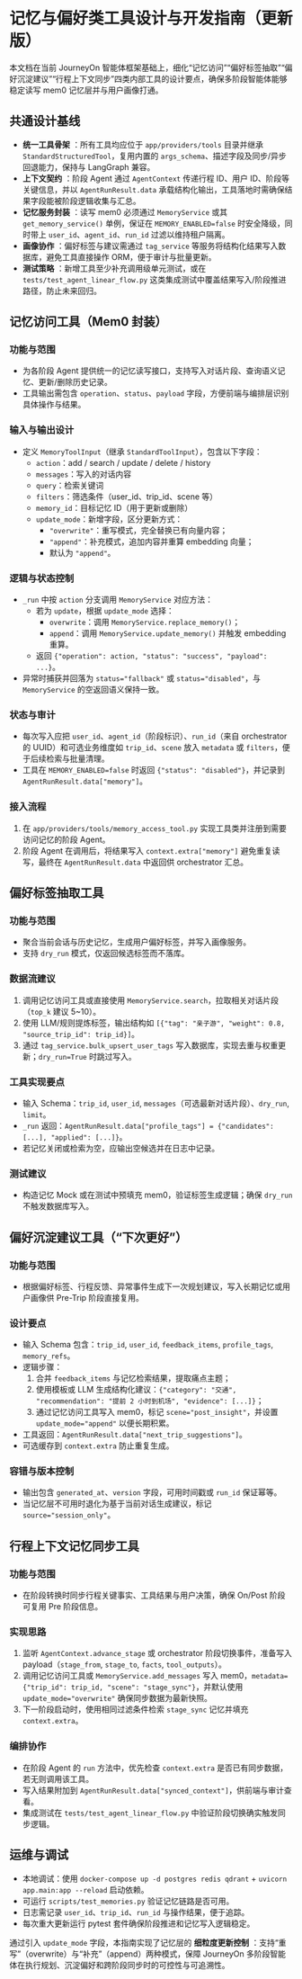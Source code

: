 
# 记忆与偏好类工具设计与开发指南（更新版）

本文档在当前 JourneyOn 智能体框架基础上，细化“记忆访问”“偏好标签抽取”“偏好沉淀建议”“行程上下文同步”四类内部工具的设计要点，确保多阶段智能体能够稳定读写 mem0 记忆层并与用户画像打通。

## 共通设计基线

* **统一工具骨架** ：所有工具均应位于 `app/providers/tools` 目录并继承 `StandardStructuredTool`，复用内置的 `args_schema`、描述字段及同步/异步回退能力，保持与 LangGraph 兼容。
* **上下文契约** ：阶段 Agent 通过 `AgentContext` 传递行程 ID、用户 ID、阶段等关键信息，并以 `AgentRunResult.data` 承载结构化输出，工具落地时需确保结果字段能被阶段逻辑收集与汇总。
* **记忆服务封装** ：读写 mem0 必须通过 `MemoryService` 或其 `get_memory_service()` 单例，保证在 `MEMORY_ENABLED=false` 时安全降级，同时带上 `user_id`、`agent_id`、`run_id` 过滤以维持租户隔离。
* **画像协作** ：偏好标签与建议需通过 `tag_service` 等服务将结构化结果写入数据库，避免工具直接操作 ORM，便于审计与批量更新。
* **测试策略** ：新增工具至少补充调用级单元测试，或在 `tests/test_agent_linear_flow.py` 这类集成测试中覆盖结果写入/阶段推进路径，防止未来回归。

## 记忆访问工具（Mem0 封装）

### 功能与范围

* 为各阶段 Agent 提供统一的记忆读写接口，支持写入对话片段、查询语义记忆、更新/删除历史记录。
* 工具输出需包含 `operation`、`status`、`payload` 字段，方便前端与编排层识别具体操作与结果。

### 输入与输出设计

* 定义 `MemoryToolInput`（继承 `StandardToolInput`），包含以下字段：
  * `action`：add / search / update / delete / history
  * `messages`：写入的对话内容
  * `query`：检索关键词
  * `filters`：筛选条件（user_id、trip_id、scene 等）
  * `memory_id`：目标记忆 ID（用于更新或删除）
  * `update_mode`：新增字段，区分更新方式：
    * `"overwrite"`：重写模式，完全替换已有向量内容；
    * `"append"`：补充模式，追加内容并重算 embedding 向量；
    * 默认为 `"append"`。

### 逻辑与状态控制

* `_run` 中按 `action` 分支调用 `MemoryService` 对应方法：
  * 若为 `update`，根据 `update_mode` 选择：
    * `overwrite`：调用 `MemoryService.replace_memory()`；
    * `append`：调用 `MemoryService.update_memory()` 并触发 embedding 重算。
  * 返回 `{"operation": action, "status": "success", "payload": ...}`。
* 异常时捕获并回落为 `status="fallback"` 或 `status="disabled"`，与 `MemoryService` 的空返回语义保持一致。

### 状态与审计

* 每次写入应把 `user_id`、`agent_id`（阶段标识）、`run_id`（来自 orchestrator 的 UUID）和可选业务维度如 `trip_id`、`scene` 放入 `metadata` 或 `filters`，便于后续检索与批量清理。
* 工具在 `MEMORY_ENABLED=false` 时返回 `{"status": "disabled"}`，并记录到 `AgentRunResult.data["memory"]`。

### 接入流程

1. 在 `app/providers/tools/memory_access_tool.py` 实现工具类并注册到需要访问记忆的阶段 Agent。
2. 阶段 Agent 在调用后，将结果写入 `context.extra["memory"]` 避免重复读写，最终在 `AgentRunResult.data` 中返回供 orchestrator 汇总。

## 偏好标签抽取工具

### 功能与范围

* 聚合当前会话与历史记忆，生成用户偏好标签，并写入画像服务。
* 支持 `dry_run` 模式，仅返回候选标签而不落库。

### 数据流建议

1. 调用记忆访问工具或直接使用 `MemoryService.search`，拉取相关对话片段（`top_k` 建议 5~10）。
2. 使用 LLM/规则提炼标签，输出结构如 `[{"tag": "亲子游", "weight": 0.8, "source_trip_id": trip_id}]`。
3. 通过 `tag_service.bulk_upsert_user_tags` 写入数据库，实现去重与权重更新；`dry_run=True` 时跳过写入。

### 工具实现要点

* 输入 Schema：`trip_id`, `user_id`, `messages`（可选最新对话片段）、`dry_run`, `limit`。
* `_run` 返回：`AgentRunResult.data["profile_tags"] = {"candidates": [...], "applied": [...]}`。
* 若记忆关闭或检索为空，应输出空候选并在日志中记录。

### 测试建议

* 构造记忆 Mock 或在测试中预填充 mem0，验证标签生成逻辑；确保 `dry_run` 不触发数据库写入。

## 偏好沉淀建议工具（“下次更好”）

### 功能与范围

* 根据偏好标签、行程反馈、异常事件生成下一次规划建议，写入长期记忆或用户画像供 Pre-Trip 阶段直接复用。

### 设计要点

* 输入 Schema 包含：`trip_id`, `user_id`, `feedback_items`, `profile_tags`, `memory_refs`。
* 逻辑步骤：
  1. 合并 `feedback_items` 与记忆检索结果，提取痛点主题；
  2. 使用模板或 LLM 生成结构化建议：`{"category": "交通", "recommendation": "提前 2 小时到机场", "evidence": [...]}`；
  3. 通过记忆访问工具写入 mem0，标记 `scene="post_insight"`，并设置 `update_mode="append"` 以便长期积累。
* 工具返回：`AgentRunResult.data["next_trip_suggestions"]`。
* 可选缓存到 `context.extra` 防止重复生成。

### 容错与版本控制

* 输出包含 `generated_at`、`version` 字段，可用时间戳或 `run_id` 保证幂等。
* 当记忆层不可用时退化为基于当前对话生成建议，标记 `source="session_only"`。

## 行程上下文记忆同步工具

### 功能与范围

* 在阶段转换时同步行程关键事实、工具结果与用户决策，确保 On/Post 阶段可复用 Pre 阶段信息。

### 实现思路

1. 监听 `AgentContext.advance_stage` 或 orchestrator 阶段切换事件，准备写入 payload（`stage_from`, `stage_to`, `facts`, `tool_outputs`）。
2. 调用记忆访问工具或 `MemoryService.add_messages` 写入 mem0，`metadata={"trip_id": trip_id, "scene": "stage_sync"}`，并默认使用 `update_mode="overwrite"` 确保同步数据为最新快照。
3. 下一阶段启动时，使用相同过滤条件检索 `stage_sync` 记忆并填充 `context.extra`。

### 编排协作

* 在阶段 Agent 的 `run` 方法中，优先检查 `context.extra` 是否已有同步数据，若无则调用该工具。
* 写入结果附加到 `AgentRunResult.data["synced_context"]`，供前端与审计查看。
* 集成测试在 `tests/test_agent_linear_flow.py` 中验证阶段切换确实触发同步逻辑。

## 运维与调试

* 本地调试：使用 `docker-compose up -d postgres redis qdrant` + `uvicorn app.main:app --reload` 启动依赖。
* 可运行 `scripts/test_memories.py` 验证记忆链路是否可用。
* 日志需记录 `user_id`、`trip_id`、`run_id` 与操作结果，便于追踪。
* 每次重大更新运行 pytest 套件确保阶段推进和记忆写入逻辑稳定。

通过引入 `update_mode` 字段，本指南实现了记忆层的 **细粒度更新控制** ：支持“重写”（overwrite）与“补充”（append）两种模式，保障 JourneyOn 多阶段智能体在执行规划、沉淀偏好和跨阶段同步时的可控性与可追溯性。
